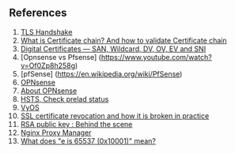 ## References

1. [TLS Handshake](https://www.youtube.com/watch?v=ZkL10eoG1PY&list=PLIFyRwBY_4bTwRX__Zn4-letrtpSj1mzY&index=1)
2. [What is Certificate chain? And how to validate Certificate chain](https://shagihan.medium.com/what-is-certificate-chain-and-how-to-verify-them-be429a030887)
3. [Digital Certificates — SAN, Wildcard, DV, OV, EV and SNI](https://deepaksinghwrites.medium.com/explained-digital-certificate-part-4-4d0767d857b0)
4. [Opnsense vs Pfsense] (https://www.youtube.com/watch?v=Of0Zp8h258g)
5. [pfSense] (https://en.wikipedia.org/wiki/PfSense)
6. [OPNsense](https://en.wikipedia.org/wiki/OPNsense)
7. [About OPNsense](https://opnsense.org/about/about-opnsense/)
8. [HSTS, Check prelad status](https://hstspreload.org/)
9. [VyOS](https://www.youtube.com/watch?v=GmGIIC7F1gU)
10. [SSL certificate revocation and how it is broken in practice](https://medium.com/@alexeysamoshkin/how-ssl-certificate-revocation-is-broken-in-practice-af3b63b9cb3)
11. [RSA public key : Behind the scene](https://medium.com/@bn121rajesh/understanding-rsa-public-key-70d900b1033c)
12. [Nginx Proxy Manager](https://nginxproxymanager.com/guide/#project-goal)
13. [What does "e is 65537 (0x10001)" mean?](https://stackoverflow.com/questions/10736382/what-does-e-is-65537-0x10001-mean)